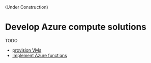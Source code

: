 (Under Construction)
# Develop Azure compute solutions
TODO
* [provision VMs](provision_VMs)
* [Implement Azure functions](functions)
